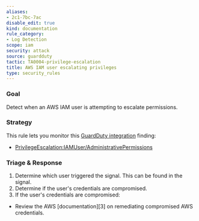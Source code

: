 ```yaml
---
aliases:
- 2c1-7bc-7ac
disable_edit: true
kind: documentation
rule_category:
- Log Detection
scope: iam
security: attack
source: guardduty
tactic: TA0004-privilege-escalation
title: AWS IAM user escalating privileges
type: security_rules
---
```


### Goal
Detect when an AWS IAM user is attempting to escalate permissions.

### Strategy
This rule lets you monitor this [GuardDuty integration][1] finding:

* [PrivilegeEscalation:IAMUser/AdministrativePermissions][2]


### Triage & Response
1. Determine which user triggered the signal. This can be found in the signal.
2. Determine if the user's credentials are compromised.  
3. If the user's credentials are compromised:
  * Review the AWS [documentation][3] on remediating compromised AWS credentials.

[1]: https://docs.datadoghq.com/integrations/amazon_guardduty/
[2]: https://docs.aws.amazon.com/guardduty/latest/ug/guardduty_privilegeescalation.html#privilegeescalation1
